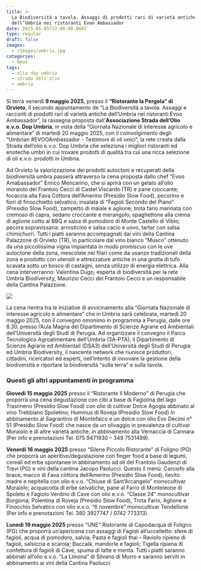 ```yaml
---
title: >-
  La Biodiversità a tavola. Assaggi di prodotti rari di varietà antiche
  dell’Umbria nei ristoranti Evoo Ambassador
date: 2025-05-05T22:00:00.000Z
type: regular
draft: false
images:
  - /images/umbria.jpg
categories:
  - News
tags:
  - olio dop umbria
  - strada dell'olio
  - umbria
---
```


Si terrà venerdì **9 maggio 2025**, presso il **“Ristorante la Pergola” di Orvieto**, il secondo appuntamento de “La Biodiversità a tavola. Assaggi e racconti di prodotti rari di varietà antiche dell’Umbria nei ristoranti Evoo Ambassador”, la rassegna proposta dall’**Associazione Strada dell’Olio e.v.o. Dop Umbria**, in vista della “Giornata Nazionale di interesse agricolo e alimentare” di martedì 20 maggio 2025, con il coinvolgimento degli “Umbrian #EVOOAmbassador - Testimoni di oli unici”, la rete creata dalla Strada dell’olio e.v.o. Dop Umbria che seleziona i migliori ristoranti ed enoteche umbri in cui trovare prodotti di qualità tra cui una ricca selezione di oli e.v.o. prodotti in Umbria.

Ad Orvieto la valorizzazione dei prodotti autoctoni e recuperati della biodiversità umbra passerà attraverso la cena proposta dallo chef “Evoo Amabassador” Enrico Mencarino, che si aprirà con un gelato all’olio moraiolo del Frantoio Cecci di Castel Viscardo (TR) e pane croccante; focaccia alla Fava Còttora dell’Amerino (Presidio Slow Food), pecorino e fiori di finocchietto selvatico; insalata di “Fagioli Secondo del Piano” (Presidio Slow Food), zampetto di maiale e aglione; trota fario marinata con cremoso di capra, sedano croccante e merangolo; spaghettone alla crema di aglione cotto al BBQ e salsa di pomodoro di Monte Castello di Vibio; pecora sopravissana: arrosticino e salsa cacio e uovo, tartar con salsa chimichurri. Tutti i piatti saranno accompagnati dai vini della Cantina Palazzone di Orvieto (TR), in particolare dal vino bianco “Musco” ottenuto da una piccolissima vigna impiantata in modo promiscuo con le uve autoctone della zona, mescolate nei filari come da usanze tradizionali della zona e prodotto con utensili e attrezzature antiche in una grotta di tufo scavata sotto un bosco di castagni, senza utilizzo di energia elettrica. Alla cena interverranno: Valentina Dugo, esperta di biodiversità per la rete Umbria Biodiversity, Maurizio Cecci del Frantoio Cecci e un responsabile della Cantina Palazzone.

![](/images/dop-umbria.jpg)

La cena rientra tra le iniziative di avvicinamento alla “Giornata Nazionale di interesse agricolo e alimentare” che in Umbria sarà celebrata, martedì 20 maggio 2025, con il convegno omonimo in programma a Perugia, dalle ore 8.30, presso l’Aula Magna del Dipartimento di Scienze Agrarie ed Ambientali dell’Università degli Studi di Perugia. Ad organizzare il convegno il Parco Tecnologico Agroalimentare dell’Umbria (3A-PTA), il Dipartimento di Scienze Agrarie ed Ambientali (DSA3) dell’Università degli Studi di Perugia ed Umbria Biodiversity, il nascente network che riunisce produttori, cittadini, ricercatori ed esperti, nell’intento di innovare la gestione della biodiversità e riportare la biodiversità “sulla terra” e sulla tavola.

### Questi gli altri appuntamenti in programma

**Giovedi 15 maggio 2025** presso il “Ristorante Il Moderno” di Perugia che proporrà una cena degustazione con cibi a base di Fagiolina del lago Trasimeno (Presidio Slow Food) con olio di cultivar Dolce Agogia abbinato al vino Trebbiano Spoletino; Hummus di Roveja (Presidio Slow Food) in abbinamento al Sagrantino di Montefalco e un dolce con olio Evo Decimi n° 51 (Presidio Slow Food) che nasce da un olivaggio in prevalenza di cultivar Moraiolo e di altre varietà antiche, in abbinamento alla Vernaccia di Cannara (Per info e prenotazioni Tel. 075 9471930 – 349 7531499).

**Venerdi 16 maggio 2025** presso “Silene Piccolo Ristorante” di Foligno (PG) che proporrà un aperitivo/degustazione con finger food a base di legumi, cereali ed erbe spontanee in abbinamento ad oli del Frantoio Gaudenzi di Trevi (PG) e vini della cantina Jacopo Paolucci. Questo il menù: Carciofo alla brace, macco di Fava còttora dell’Amerino (Presidio Slow Food), lievito madre e nepitella con olio e.v.o. “Chiuse di Sant’Arcangelo” monocultivar Moraiolo; acquacotta di erbe selvatiche, pane al Farro di Monteleone di Spoleto e Fagiolo Verdino di Cave con olio e.v.o. “Classe 24” monocultivar Borgiona; Polentina di Roveja (Presidio Slow Food), Trota Fario, Aglione e Finocchio Selvatico con olio e.v.o. “6 novembre” monocultivar Tendellone (Per info e prenotazioni Tel. 380 3927747 / 0742 773313).

**Lunedi 19 maggio 2025** presso “UNE” Ristorante di Capodacqua di Foligno (PG) che proporrà un’apericena con assaggi di Fagioli all’uccelletto: sfere di fagioli, acqua di pomodoro, salvia; Pasta e fagioli thai – Raviolo ripieno di fagioli, salsiccia e scarola; Baccalà, mandorle e fagioli; Tigella ripiena di confettura di fagioli di Cave, spuma di latte e menta. Tutti i piatti saranno abbinati all’olio e.v.o. “La Limona” di Silvano di Murro e saranno serviti in abbinamento ai vini della Cantina Paolucci
